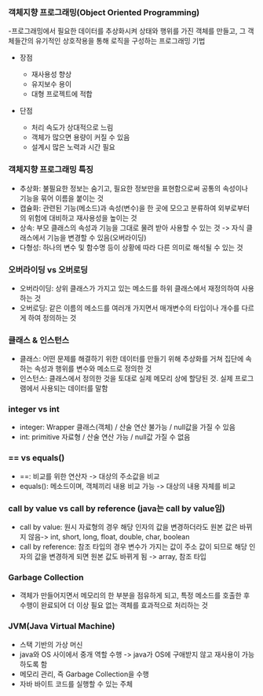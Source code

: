 ### 객체지향 프로그래밍(Object Oriented Programming)

  -프로그래밍에서 필요한 데이터를 추상화시켜 상태와 행위를 가진 객체를 만들고, 그 객체들간의 유기적인 상호작용을 통해 로직을 구성하는 프로그래밍 기법
  
  - 장점
    * 재사용성 향상
    * 유지보수 용이
    * 대형 프로젝트에 적합
    
  - 단점
    * 처리 속도가 상대적으로 느림
    * 객체가 많으면 용량이 커질 수 있음
    * 설계시 많은 노력과 시간 필요
    
### 객체지향 프로그래밍 특징
  - 추상화: 불필요한 정보는 숨기고, 필요한 정보만을 표현함으로써 공통의 속성이나 기능을 묶어 이름을 붙이는 것
  - 캡슐화: 관련된 기능(메소드)과 속성(변수)을 한 곳에 모으고 분류하여 외부로부터의 위험에 대비하고 재사용성을 높이는 것
  - 상속: 부모 클래스의 속성과 기능을 그대로 물려 받아 사용할 수 있는 것 -> 자식 클래스에서 기능을 변경할 수 있음(오버라이딩)
  - 다형성: 하나의 변수 및 함수명 등이 상황에 따라 다른 의미로 해석될 수 있는 것
  
### 오버라이딩 vs 오버로딩
  - 오버라이딩: 상위 클래스가 가지고 있는 메소드를 하위 클래스에서 재정의하여 사용하는 것
  - 오버로딩: 같은 이름의 메소드를 여러개 가지면서 매개변수의 타입이나 개수를 다르게 하여 정의하는 것
  
### 클래스 & 인스턴스
  - 클래스: 어떤 문제를 해결하기 위한 데이터를 만들기 위해 추상화를 거쳐 집단에 속하는 속성과 행위를 변수와 메소드로 정의한 것
  - 인스턴스: 클래스에서 정의한 것을 토대로 실제 메모리 상에 할당된 것. 실제 프로그램에서 사용되는 데이터를 말함
  
### integer vs int
  - integer: Wrapper 클래스(객체) / 산술 연산 불가능 / null값을 가질 수 있음
  - int: primitive 자료형 / 산술 연산 가능 / null값 가질 수 없음
  
### == vs equals()
  - ==: 비교를 위한 연산자 -> 대상의 주소값을 비교
  - equals(): 메소드이며, 객체끼리 내용 비교 가능 -> 대상의 내용 자체를 비교
  
### call by value vs call by reference (java는 call by value임)
  - call by value: 원시 자료형의 경우 해당 인자의 값을 변경하더라도 원본 값은 바뀌지 않음-> int, short, long, float, double, char, boolean
  - call by reference: 참조 타입의 경우 변수가 가지는 값이 주소 값이 되므로 해당 인자의 값을 변경하게 되면 원본 값도 바뀌게 됨 -> array, 참조 타입
  
### Garbage Collection
  - 객체가 만들어지면서 메모리의 한 부분을 점유하게 되고, 특정 메소드를 호출한 후 수행이 완료되어 더 이상 필요 없는 객체를 효과적으로 처리하는 것
  
### JVM(Java Virtual Machine)
  - 스택 기반의 가상 머신
  - java와 OS 사이에서 중개 역할 수행 -> java가 OS에 구애받지 않고 재사용이 가능하도록 함
  - 메모리 관리, 즉 Garbage Collection을 수행
  - 자바 바이트 코드를 실행할 수 있는 주체

